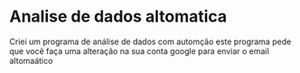 # Analise de dados altomatica
 Criei um programa de análise de dados com automção 
 este programa pede que você faça uma alteração na sua conta google para enviar o email altomaático

 
